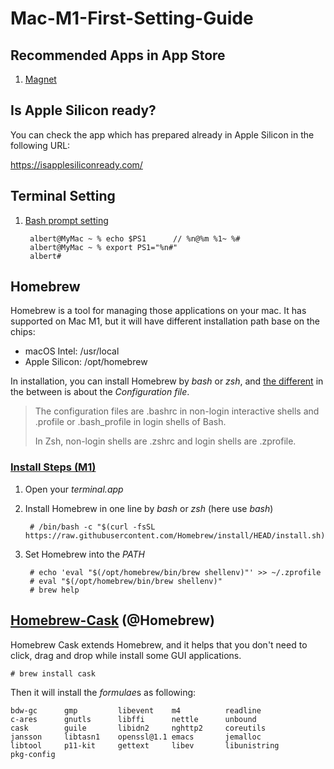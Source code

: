 # Mac-M1-First-Setting-Guide

## Recommended Apps in App Store

1. [Magnet](https://apps.apple.com/tw/app/magnet/id441258766?mt=12)

## Is Apple Silicon ready?

You can check the app which has prepared already in Apple Silicon in the following URL:

https://isapplesiliconready.com/

## Terminal Setting

1. [Bash prompt setting](https://osxdaily.com/2006/12/11/how-to-customize-your-terminal-prompt/)

        albert@MyMac ~ % echo $PS1      // %n@%m %1~ %#
        albert@MyMac ~ % export PS1="%n#"
        albert#


## Homebrew

Homebrew is a tool for managing those applications on your mac. It has supported on Mac M1, but it will have different installation path base on the chips:

* macOS Intel:      /usr/local
* Apple Silicon:    /opt/homebrew

In installation, you can install Homebrew by *bash* or *zsh*, and [the different](https://www.educba.com/zsh-vs-bash/) in the between is about the *Configuration file*.


> The configuration files are .bashrc in non-login interactive shells and .profile or .bash_profile in login shells of Bash. 
> 
> In Zsh, non-login shells are .zshrc and login shells are .zprofile.



### [Install Steps (M1)](https://docs.brew.sh/Installation)

1. Open your *terminal.app*
1. Install Homebrew in one line by *bash* or *zsh* (here use *bash*)

        # /bin/bash -c "$(curl -fsSL https://raw.githubusercontent.com/Homebrew/install/HEAD/install.sh)"

1. Set Homebrew into the *PATH*

        # echo 'eval "$(/opt/homebrew/bin/brew shellenv)"' >> ~/.zprofile
        # eval "$(/opt/homebrew/bin/brew shellenv)"
        # brew help


## [Homebrew-Cask](https://github.com/Homebrew/homebrew-cask) (@Homebrew)

Homebrew Cask extends Homebrew, and it helps that you don't need to click, drag and drop while install some GUI applications.

    # brew install cask

Then it will install the *formulae*s as following:

    bdw-gc      gmp         libevent    m4          readline
    c-ares      gnutls      libffi      nettle      unbound
    cask        guile       libidn2     nghttp2     coreutils
    jansson     libtasn1    openssl@1.1 emacs       jemalloc
    libtool     p11-kit     gettext     libev       libunistring
    pkg-config
